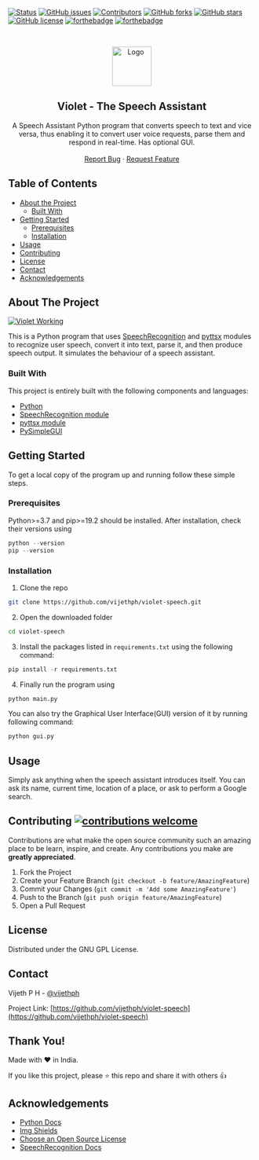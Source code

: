 [![Status](https://img.shields.io/badge/status-active-success.svg?style=for-the-badge&logo=python)]()
[![GitHub issues](https://img.shields.io/github/issues/vijethph/violet-speech?style=for-the-badge)](https://github.com/vijethph/violet-speech/issues)
[![Contributors](https://img.shields.io/github/contributors/vijethph/violet-speech?style=for-the-badge)](https://github.com/vijethph/violet-speech/graphs/contributors)
[![GitHub forks](https://img.shields.io/github/forks/vijethph/violet-speech?color=blue&style=for-the-badge)](https://github.com/vijethph/violet-speech/network)
[![GitHub stars](https://img.shields.io/github/stars/vijethph/violet-speech?color=yellow&style=for-the-badge)](https://github.com/vijethph/violet-speech/stargazers)
[![GitHub license](https://img.shields.io/github/license/vijethph/violet-speech?style=for-the-badge)](https://github.com/vijethph/violet-speech/blob/master/LICENSE)
[![forthebadge](https://forthebadge.com/images/badges/made-with-python.svg)](https://forthebadge.com)
[![forthebadge](https://forthebadge.com/images/badges/check-it-out.svg)](https://forthebadge.com)

<br />
<p align="center">
  <a href="https://github.com/vijethph/violet-speech">
    <img src="img/icons8-speech-bubble-512.png" alt="Logo" width="80" height="80">
  </a>

  <h2 align="center">Violet - The Speech Assistant</h2>

  <p align="center">
    A Speech Assistant Python program that converts speech to text and vice versa, thus enabling it to convert user voice requests, parse them and respond in real-time. Has optional GUI.
    <br />
    <br />
    <a href="https://github.com/vijethph/violet-speech/issues">Report Bug</a>
    ·
    <a href="https://github.com/vijethph/violet-speech/issues">Request Feature</a>
  </p>
</p>



<!-- TABLE OF CONTENTS -->
## Table of Contents

* [About the Project](#about-the-project)
  * [Built With](#built-with)
* [Getting Started](#getting-started)
  * [Prerequisites](#prerequisites)
  * [Installation](#installation)
* [Usage](#usage)
* [Contributing](#contributing)
* [License](#license)
* [Contact](#contact)
* [Acknowledgements](#acknowledgements)



<!-- ABOUT THE PROJECT -->
## About The Project

[![Violet Working](screenshot.jpg)](screenshot.jpg)

This is a Python program that uses [SpeechRecognition](https://github.com/Uberi/speech_recognition) and [pyttsx](https://github.com/nateshmbhat/pyttsx3) modules to recognize user speech, convert it into text, parse it, and then produce speech output. It simulates the behaviour of a speech assistant.



### Built With
This project is entirely built with the following components and languages:
* [Python](https://www.python.org)
* [SpeechRecognition module](https://github.com/Uberi/speech_recognition)
* [pyttsx module](https://github.com/nateshmbhat/pyttsx3)
* [PySimpleGUI](https://github.com/PySimpleGUI/PySimpleGUI)



<!-- GETTING STARTED -->
## Getting Started

To get a local copy of the program up and running follow these simple steps.

### Prerequisites

Python>=3.7 and pip>=19.2 should be installed. After installation, check their versions using

```python
python --version
pip --version
```


### Installation

1. Clone the repo
```sh
git clone https://github.com/vijethph/violet-speech.git
```
2. Open the downloaded folder
```sh
cd violet-speech
```
3. Install the packages listed in `requirements.txt` using the following command:
```python
pip install -r requirements.txt
```
4. Finally run the program using
```python
python main.py
```
You can also try the Graphical User Interface(GUI) version of it by running following command:
```python
python gui.py
```



<!-- USAGE EXAMPLES -->
## Usage

Simply ask anything when the speech assistant introduces itself. You can ask its name, current time, location of a place, or ask to perform a Google search.



<!-- CONTRIBUTING -->
## Contributing [![contributions welcome](https://img.shields.io/badge/contributions-welcome-brightgreen.svg?style=flat-square)](https://github.com/vijethph/violet-speech/pulls)


Contributions are what make the open source community such an amazing place to be learn, inspire, and create. Any contributions you make are **greatly appreciated**.

1. Fork the Project
2. Create your Feature Branch (`git checkout -b feature/AmazingFeature`)
3. Commit your Changes (`git commit -m 'Add some AmazingFeature'`)
4. Push to the Branch (`git push origin feature/AmazingFeature`)
5. Open a Pull Request



<!-- LICENSE -->
## License

Distributed under the GNU GPL License.



<!-- CONTACT -->
## Contact

Vijeth P H - [@vijethph](https://github.com/vijethph)

Project Link: [https://github.com/vijethph/violet-speech](https://github.com/vijethph/violet-speech)

## Thank You!
Made with ❤ in India.

If you like this project, please ⭐ this repo and share it with others 👍


<!-- ACKNOWLEDGEMENTS -->
## Acknowledgements
* [Python Docs](https://docs.python.org)
* [Img Shields](https://shields.io)
* [Choose an Open Source License](https://choosealicense.com)
* [SpeechRecognition Docs](https://pypi.org/project/SpeechRecognition/)

